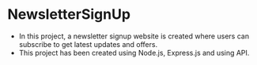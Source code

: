 # NewsletterSignUp
- In this project, a newsletter signup website is created where users can subscribe to get latest updates and offers.
- This project has been created using Node.js, Express.js and using API.
